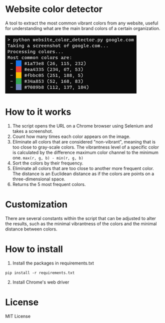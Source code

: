 # Website color detector
A tool to extract the most common vibrant colors from any website, useful for understanding what are the main brand colors of a certain organization.

![Alt text](assets/screenshot.png?raw=true)

# How to it works
1. The script opens the URL on a Chrome browser using Selenium and takes a screenshot.
2. Count how many times each color appears on the image.
3. Eliminate all colors that are considered "non-vibrant", meaning that is too close to gray-scale colors. The vibrantness level of a specific color is calculated by the difference maximum color channel to the minimum one. `max(r, g, b) - min(r, g, b)`
4. Sort the colors by their frequency.
5. Eliminate all colors that are too close to another more frequent color. The distance is an Euclidean distance as if the colors are points on a three-dimensional space.
6. Returns the 5 most frequent colors.

# Customization
There are several constants within the script that can be adjusted to alter the results, such as the minimal vibrantness of the colors and the minimal distance between colors.

# How to install
1. Install the packages in requirements.txt
```
pip install -r requirements.txt
```
2. Install Chrome's web driver

# License
MIT License